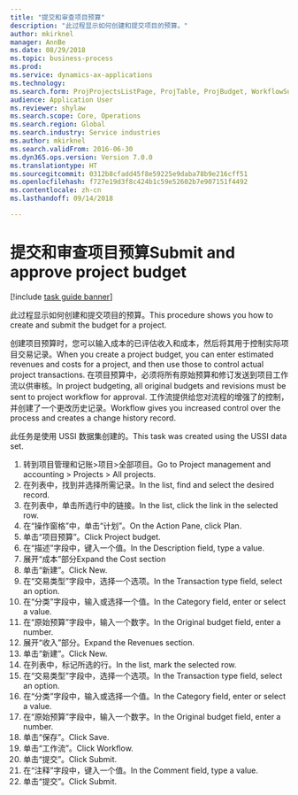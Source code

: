 ```yaml
--- 
title: "提交和审查项目预算"
description: "此过程显示如何创建和提交项目的预算。"
author: mkirknel
manager: AnnBe
ms.date: 08/29/2018
ms.topic: business-process
ms.prod: 
ms.service: dynamics-ax-applications
ms.technology: 
ms.search.form: ProjProjectsListPage, ProjTable, ProjBudget, WorkflowSubmitDialog
audience: Application User
ms.reviewer: shylaw
ms.search.scope: Core, Operations
ms.search.region: Global
ms.search.industry: Service industries
ms.author: mkirknel
ms.search.validFrom: 2016-06-30
ms.dyn365.ops.version: Version 7.0.0
ms.translationtype: HT
ms.sourcegitcommit: 0312b8cfadd45f8e59225e9daba78b9e216cff51
ms.openlocfilehash: f727e19d3f8c424b1c59e52602b7e907151f4492
ms.contentlocale: zh-cn
ms.lasthandoff: 09/14/2018

---
```

# <a name="submit-and-approve-project-budget"></a><span data-ttu-id="8cf74-103">提交和审查项目预算</span><span class="sxs-lookup"><span data-stu-id="8cf74-103">Submit and approve project budget</span></span>

[!include [task guide banner](../../includes/task-guide-banner.md)]

<span data-ttu-id="8cf74-104">此过程显示如何创建和提交项目的预算。</span><span class="sxs-lookup"><span data-stu-id="8cf74-104">This procedure shows you how to create and submit the budget for a project.</span></span> 

<span data-ttu-id="8cf74-105">创建项目预算时，您可以输入成本的已评估收入和成本，然后将其用于控制实际项目交易记录。</span><span class="sxs-lookup"><span data-stu-id="8cf74-105">When you create a project budget, you can enter estimated revenues and costs for a project, and then use those to control actual project transactions.</span></span> <span data-ttu-id="8cf74-106">在项目预算中，必须将所有原始预算和修订发送到项目工作流以供审核。</span><span class="sxs-lookup"><span data-stu-id="8cf74-106">In project budgeting, all original budgets and revisions must be sent to project workflow for approval.</span></span> <span data-ttu-id="8cf74-107">工作流提供给您对流程的增强了的控制，并创建了一个更改历史记录。</span><span class="sxs-lookup"><span data-stu-id="8cf74-107">Workflow gives you increased control over the process and creates a change history record.</span></span>

<span data-ttu-id="8cf74-108">此任务是使用 USSI 数据集创建的。</span><span class="sxs-lookup"><span data-stu-id="8cf74-108">This task was created using the USSI data set.</span></span>

1. <span data-ttu-id="8cf74-109">转到项目管理和记账>项目>全部项目。</span><span class="sxs-lookup"><span data-stu-id="8cf74-109">Go to Project management and accounting > Projects > All projects.</span></span>
2. <span data-ttu-id="8cf74-110">在列表中，找到并选择所需记录。</span><span class="sxs-lookup"><span data-stu-id="8cf74-110">In the list, find and select the desired record.</span></span>
3. <span data-ttu-id="8cf74-111">在列表中，单击所选行中的链接。</span><span class="sxs-lookup"><span data-stu-id="8cf74-111">In the list, click the link in the selected row.</span></span>
4. <span data-ttu-id="8cf74-112">在“操作窗格”中，单击“计划”。</span><span class="sxs-lookup"><span data-stu-id="8cf74-112">On the Action Pane, click Plan.</span></span>
5. <span data-ttu-id="8cf74-113">单击“项目预算”。</span><span class="sxs-lookup"><span data-stu-id="8cf74-113">Click Project budget.</span></span>
6. <span data-ttu-id="8cf74-114">在“描述”字段中，键入一个值。</span><span class="sxs-lookup"><span data-stu-id="8cf74-114">In the Description field, type a value.</span></span>
7. <span data-ttu-id="8cf74-115">展开“成本”部分</span><span class="sxs-lookup"><span data-stu-id="8cf74-115">Expand the Cost section</span></span>
8. <span data-ttu-id="8cf74-116">单击“新建”。</span><span class="sxs-lookup"><span data-stu-id="8cf74-116">Click New.</span></span>
9. <span data-ttu-id="8cf74-117">在“交易类型”字段中，选择一个选项。</span><span class="sxs-lookup"><span data-stu-id="8cf74-117">In the Transaction type field, select an option.</span></span>
10. <span data-ttu-id="8cf74-118">在“分类”字段中，输入或选择一个值。</span><span class="sxs-lookup"><span data-stu-id="8cf74-118">In the Category field, enter or select a value.</span></span>
11. <span data-ttu-id="8cf74-119">在“原始预算”字段中，输入一个数字。</span><span class="sxs-lookup"><span data-stu-id="8cf74-119">In the Original budget field, enter a number.</span></span>
12. <span data-ttu-id="8cf74-120">展开“收入”部分。</span><span class="sxs-lookup"><span data-stu-id="8cf74-120">Expand the Revenues section.</span></span>
13. <span data-ttu-id="8cf74-121">单击“新建”。</span><span class="sxs-lookup"><span data-stu-id="8cf74-121">Click New.</span></span>
14. <span data-ttu-id="8cf74-122">在列表中，标记所选的行。</span><span class="sxs-lookup"><span data-stu-id="8cf74-122">In the list, mark the selected row.</span></span>
15. <span data-ttu-id="8cf74-123">在“交易类型”字段中，选择一个选项。</span><span class="sxs-lookup"><span data-stu-id="8cf74-123">In the Transaction type field, select an option.</span></span>
16. <span data-ttu-id="8cf74-124">在“分类”字段中，输入或选择一个值。</span><span class="sxs-lookup"><span data-stu-id="8cf74-124">In the Category field, enter or select a value.</span></span>
17. <span data-ttu-id="8cf74-125">在“原始预算”字段中，输入一个数字。</span><span class="sxs-lookup"><span data-stu-id="8cf74-125">In the Original budget field, enter a number.</span></span>
18. <span data-ttu-id="8cf74-126">单击“保存”。</span><span class="sxs-lookup"><span data-stu-id="8cf74-126">Click Save.</span></span>
19. <span data-ttu-id="8cf74-127">单击“工作流”。</span><span class="sxs-lookup"><span data-stu-id="8cf74-127">Click Workflow.</span></span>
20. <span data-ttu-id="8cf74-128">单击“提交”。</span><span class="sxs-lookup"><span data-stu-id="8cf74-128">Click Submit.</span></span>
21. <span data-ttu-id="8cf74-129">在“注释”字段中，键入一个值。</span><span class="sxs-lookup"><span data-stu-id="8cf74-129">In the Comment field, type a value.</span></span>
22. <span data-ttu-id="8cf74-130">单击“提交”。</span><span class="sxs-lookup"><span data-stu-id="8cf74-130">Click Submit.</span></span>


